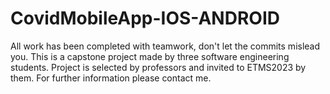 ﻿# CovidMobileApp-IOS-ANDROID
 All work has been completed with teamwork, don't let the commits mislead you.
 This is a capstone project made by three software engineering students.
 Project is selected by professors and invited to ETMS2023 by them.
 For further information please contact me.
